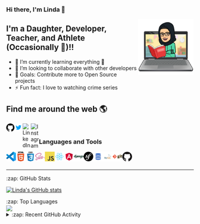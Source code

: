 ### Hi there, I'm Linda 👋
<img align="right" width="150" height="150" src="https://github.com/LindaOuer/LindaOuer/blob/main/computerandmeAnimeModified.png">


## I'm a Daughter, Developer, Teacher, and Athlete (Occasionally 🤣)!!
<!--
**LindaOuer/LindaOuer** is a ✨ _special_ ✨ repository because its `README.md` (this file) appears on your GitHub profile.

Here are some ideas to get you started:

- 🔭 I’m currently working on ...
- 🌱 I’m currently learning ...
- 👯 I’m looking to collaborate on ...
- 🤔 I’m looking for help with ...
- 💬 Ask me about ...
- 📫 How to reach me: ...
- 😄 Pronouns: ...
- ⚡ Fun fact: ...
-->

- 🌱 I’m currently learning everything 🤣
- 👯 I’m looking to collaborate with other developers
- 🤔 Goals: Contribute more to Open Source projects
- ⚡ Fun fact: I love to watching crime series

## Find me around the web 🌎

<a href="https://github.com/LindaOuer"><img align="left" alt="GitHub" width="22px" src="https://github.com/LindaOuer/LindaOuer/blob/main/github.svg" style="color:white" /></a>
<a href="https://github.com/LindaOuer"><img align="left" alt="Twitter" width="22px" src="https://raw.githubusercontent.com/github/explore/80688e429a7d4ef2fca1e82350fe8e3517d3494d/topics/twitter/twitter.png" /></a>
<a href="https://github.com/LindaOuer"><img align="left" alt="LinkedIn" width="22px" src="https://cdn.jsdelivr.net/npm/simple-icons@v3/icons/linkedin.svg" /></a>
<a href="https://github.com/LindaOuer"><img align="left" alt="Instagram" width="22px" src="https://cdn.jsdelivr.net/npm/simple-icons@v3/icons/instagram.svg" /></a>

<br />

### Languages and Tools

<img align="left" alt="Visual Studio Code" width="26px" src="https://raw.githubusercontent.com/github/explore/80688e429a7d4ef2fca1e82350fe8e3517d3494d/topics/visual-studio-code/visual-studio-code.png" />
<img align="left" alt="HTML5" width="26px" src="https://raw.githubusercontent.com/github/explore/80688e429a7d4ef2fca1e82350fe8e3517d3494d/topics/html/html.png" />
<img align="left" alt="CSS3" width="26px" src="https://raw.githubusercontent.com/github/explore/80688e429a7d4ef2fca1e82350fe8e3517d3494d/topics/css/css.png" />
<img align="left" alt="Sass" width="26px" src="https://raw.githubusercontent.com/github/explore/80688e429a7d4ef2fca1e82350fe8e3517d3494d/topics/sass/sass.png" />
<img align="left" alt="JavaScript" width="26px" src="https://raw.githubusercontent.com/github/explore/80688e429a7d4ef2fca1e82350fe8e3517d3494d/topics/javascript/javascript.png" />

<img align="left" alt="React" width="26px" src="https://raw.githubusercontent.com/github/explore/80688e429a7d4ef2fca1e82350fe8e3517d3494d/topics/react/react.png" />
<img align="left" alt="Angular" width="26px" src="https://raw.githubusercontent.com/github/explore/80688e429a7d4ef2fca1e82350fe8e3517d3494d/topics/angular/angular.png" />

<img align="left" alt="Django" width="26px" src="https://raw.githubusercontent.com/github/explore/80688e429a7d4ef2fca1e82350fe8e3517d3494d/topics/django/django.png" />
<img align="left" alt="Symfony" width="26px" src="https://raw.githubusercontent.com/github/explore/d0c5a5e31e1776ad62379ef5f6b703bcf107d3a3/topics/symfony/symfony.png" />

<img align="left" alt="SQL" width="26px" src="https://raw.githubusercontent.com/github/explore/80688e429a7d4ef2fca1e82350fe8e3517d3494d/topics/sql/sql.png" />
<img align="left" alt="MySQL" width="26px" src="https://raw.githubusercontent.com/github/explore/80688e429a7d4ef2fca1e82350fe8e3517d3494d/topics/mysql/mysql.png" />

<img align="left" alt="Git" width="26px" src="https://raw.githubusercontent.com/github/explore/80688e429a7d4ef2fca1e82350fe8e3517d3494d/topics/git/git.png" />
<img align="left" alt="GitHub" width="26px" src="https://raw.githubusercontent.com/github/explore/78df643247d429f6cc873026c0622819ad797942/topics/github/github.png" />


<br />
<br />

---


  <summary>:zap: GitHub Stats</summary>

  <!--<img align="left" alt="lindaOuer's GitHub Stats" src="" />-->
  [![Linda's GitHub stats](https://github-readme-stats.vercel.app/api?username=LindaOuer&count_private=true&show_icons=true&theme=nightowl&hide_border=true)](https://github.com/anuraghazra/github-readme-stats)


<summary>:zap: Top Languages</summary>

  <img align="center" src="https://github-readme-stats.vercel.app/api/top-langs/?username=LindaOuer&layout=compact&theme=nightowl&hide_border=true" />

<details>
  <summary>:zap: Recent GitHub Activity</summary>

  
<!--START_SECTION:activity-->
1. 🗣 Commented on 
2. ❗️ Closed issue 
3. ❌ Closed PR 
4. 🗣 Commented on 
5. 🎉 Merged PR 
<!--END_SECTION:activity-->

</details>
